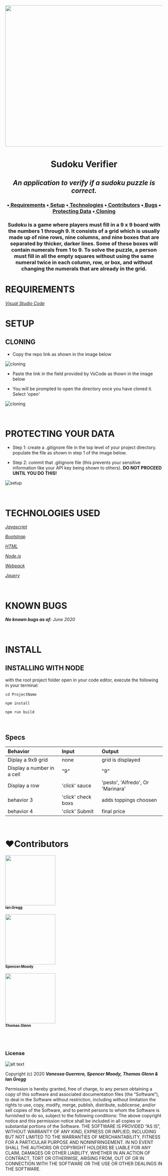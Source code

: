 <h1 align='center'><img width='900' height='450' src='https://www.thesprucecrafts.com/thmb/xpQkE_t0ID7fRlYQ85VFAgWo18E=/3000x2000/filters:fill%28auto,1%29/sudoku-puzzle-160233854-5b05a8028e1b6e0036b7bcb2.jpg'><br>


**<h1 align = 'center'>Sudoku Verifier**


*<h2 align ='center'>An application to verify if a sudoku puzzle is correct.*


<h3 align ='center'>•<a href='#requirements'> Requirements</a> •<a href='#setup'> Setup</a> •<a href='#technologies-used'> Technologies</a> •<a href='#❤️contributors'> Contributors</a> •<a href='#known-bugs'> Bugs</a> •<a href='#protecting-your-data'> Protecting Data</a> •<a href='#cloning'> Cloning</a></h3>


<h3 align='center'>Sudoku is a game where players must fill in a 9 x 9 board with the numbers 1 through 9. It consists of a grid which is usually made up of nine rows, nine columns, and nine boxes that are separated by thicker, darker lines. Some of these boxes will contain numerals from 1 to 9. To solve the puzzle, a person must fill in all the empty squares without using the same numeral twice in each column, row, or box, and without changing the numerals that are already in the grid.</h3>

# **REQUIREMENTS**

_[Visual Studio Code](https://code.visualstudio.com/)_

# **SETUP**

## **CLONING**

* Copy the repo link as shown in the image below

![cloning](https://coding-assets.s3-us-west-2.amazonaws.com/img/clone.gif 'How to clone repo')

* Paste the link in the field provided by VsCode as thown in the image below

* You will be prompted to open the directory once you have cloned it. Select 'open'

![cloning](https://coding-assets.s3-us-west-2.amazonaws.com/img/clone-github2.gif 'Cloning from Github within VSCode')

<br>

# **PROTECTING YOUR DATA**

* Step 1: create a .gitignore file in the top level of your project directory. populate the file as shown in step 1 of the image below.

* Step 2: commit that .gitignore file (this prevents your sensitive information like your API key being shown to others). **DO NOT PROCEED UNTIL YOU DO THIS!**

![setup](https://coding-assets.s3-us-west-2.amazonaws.com/img/readme-image-3.jpg 'Set up instructions')

<br>

# **TECHNOLOGIES USED**

_[Javascript](https://developer.mozilla.org/en-US/docs/Web/JavaScript)_

_[Bootstrap](https://getbootstrap.com/)_

_[HTML](https://developer.mozilla.org/en-US/docs/Web/HTML)_

_[Node.js](https://nodejs.org/en/)_

_[Webpack](https://webpack.js.org/)_

_[Jquery](https://jquery.com/)_

<br>

# **KNOWN BUGS**


_**No known bugs as of:** June 2020_

<br>

# **INSTALL**

## **INSTALLING WITH NODE**


with the root project folder open in your code editor, execute the following in your terminal:

``cd ProjectName``

``npm install``

``npm run build``

<br>

## Specs

| Behavior    | Input | Output |
| :---------- | :----- | :----- |
| Diplay a 9x9 grid | none | grid is displayed |
| Display a number in a cell | "9" | "9" |
| Display a row | 'click' sauce | 'pesto', 'Alfredo', Or 'Marinara'  |
| behavior 3 | 'click' check boxs | adds toppings choosen |
| behavior 4 | 'click' Submit | final price |
<br>

# **❤️Contributors**

[<img src='https://coding-assets.s3-us-west-2.amazonaws.com/linked-in-images/ian-gregg.jpeg' width='160px;'/><br /><sub><b>Ian Gregg</b></sub>](https://www.linkedin.com/in/iandgregg/)<br />

[<img src='https://coding-assets.s3-us-west-2.amazonaws.com/linked-in-images/spencer-moody.jpeg' width='160px;'/><br /><sub><b>Spencer Moody</b></sub>](https://www.linkedin.com/in/spenceramoody/)<br />

[<img src='https://coding-assets.s3-us-west-2.amazonaws.com/linked-in-images/thomas-glenn.jpeg' width='160px;'/><br /><sub><b>Thomas Glenn</b></sub>](https://www.linkedin.com/in/glennergy/)<br />

<br>

<br>


### License

![alt text][logo]

[logo]: https://img.shields.io/bower/l/bootstrap 'MIT License'


Copyright (c) 2020 **_Vanessa Guerrero, Spencer Moody, Thomas Glenn & Ian Gregg_**

Permission is hereby granted, free of charge, to any person obtaining a copy of this software and associated documentation files (the “Software”), to deal in the Software without restriction, including without limitation the rights to use, copy, modify, merge, publish, distribute, sublicense, and/or sell copies of the Software, and to permit persons to whom the Software is furnished to do so, subject to the following conditions:
The above copyright notice and this permission notice shall be included in all copies or substantial portions of the Software.
THE SOFTWARE IS PROVIDED “AS IS”, WITHOUT WARRANTY OF ANY KIND, EXPRESS OR IMPLIED, INCLUDING BUT NOT LIMITED TO THE WARRANTIES OF MERCHANTABILITY, FITNESS FOR A PARTICULAR PURPOSE AND NONINFRINGEMENT. IN NO EVENT SHALL THE AUTHORS OR COPYRIGHT HOLDERS BE LIABLE FOR ANY CLAIM, DAMAGES OR OTHER LIABILITY, WHETHER IN AN ACTION OF CONTRACT, TORT OR OTHERWISE, ARISING FROM, OUT OF OR IN CONNECTION WITH THE SOFTWARE OR THE USE OR OTHER DEALINGS IN THE SOFTWARE.

